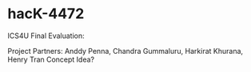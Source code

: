 # hacK-4472
ICS4U Final Evaluation:

Project Partners: Anddy Penna, Chandra Gummaluru, Harkirat Khurana, Henry Tran
Concept Idea?
